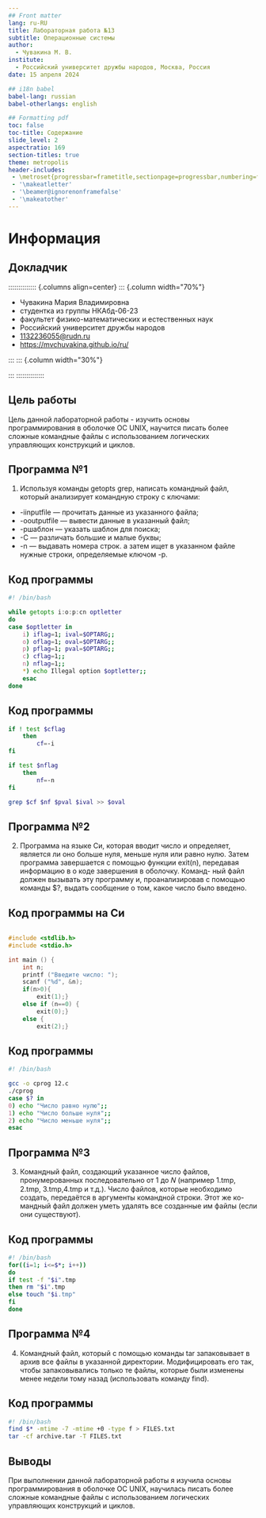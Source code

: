 ```yaml
---
## Front matter
lang: ru-RU
title: Лабораторная работа №13
subtitle: Операционные системы
author:
  - Чувакина М. В.
institute:
  - Российский университет дружбы народов, Москва, Россия
date: 15 апреля 2024

## i18n babel
babel-lang: russian
babel-otherlangs: english

## Formatting pdf
toc: false
toc-title: Содержание
slide_level: 2
aspectratio: 169
section-titles: true
theme: metropolis
header-includes:
 - \metroset{progressbar=frametitle,sectionpage=progressbar,numbering=fraction}
 - '\makeatletter'
 - '\beamer@ignorenonframefalse'
 - '\makeatother'
---
```


# Информация

## Докладчик

:::::::::::::: {.columns align=center}
::: {.column width="70%"}

  * Чувакина Мария Владимировна
  * студентка из группы НКАбд-06-23
  * факультет физико-математических и естественных наук
  * Российский университет дружбы народов
  * [1132236055@rudn.ru](mailto:1132236055@rudn.ru)
  * <https://mvchuvakina.github.io/ru/>

:::
::: {.column width="30%"}

:::
::::::::::::::

## Цель работы

Цель данной лабораторной работы - изучить основы программирования в оболочке ОС UNIX, научится писать более
сложные командные файлы с использованием логических управляющих конструкций и циклов.


## Программа №1

1. Используя команды getopts grep, написать командный файл, который анализирует
командную строку с ключами:
- -iinputfile — прочитать данные из указанного файла;
- -ooutputfile — вывести данные в указанный файл;
- -pшаблон — указать шаблон для поиска;
- -C — различать большие и малые буквы;
- -n — выдавать номера строк.
а затем ищет в указанном файле нужные строки, определяемые ключом -p.

## Код программы

```sh
#! /bin/bash

while getopts i:o:p:cn optletter
do
case $optletter in
    i) iflag=1; ival=$OPTARG;;
    o) oflag=1; oval=$OPTARG;;
    p) pflag=1; pval=$OPTARG;;
    c) cflag=1;;
    n) nflag=1;;
    *) echo Illegal option $optletter;;
    esac
done

```

## Код программы

```sh
if ! test $cflag
    then
        cf=-i
fi

if test $nflag
    then
        nf=-n
fi

grep $cf $nf $pval $ival >> $oval
```

## Программа №2

2. Программа на языке Си, которая вводит число и определяет, является ли оно
больше нуля, меньше нуля или равно нулю. Затем программа завершается с помощью
функции exit(n), передавая информацию в о коде завершения в оболочку. Команд-
ный файл должен вызывать эту программу и, проанализировав с помощью команды
$?, выдать сообщение о том, какое число было введено.

## Код программы на Си
```c

#include <stdlib.h>
#include <stdio.h>

int main () {
    int n;
    printf ("Введите число: ");
    scanf ("%d", &n);
    if(n>0){
        exit(1);}
    else if (n==0) {
        exit(0);}
    else {
        exit(2);}
```

## Код программы

```sh
#! /bin/bash

gcc -o cprog 12.c
./cprog
case $? in
0) echo "Число равно нулю";;
1) echo "Число больше нуля";;
2) echo "Число меньше нуля";;
esac

```

## Программа №3

3. Командный файл, создающий указанное число файлов, пронумерованных
последовательно от 1 до 𝑁 (например 1.tmp, 2.tmp, 3.tmp,4.tmp и т.д.). Число файлов,
которые необходимо создать, передаётся в аргументы командной строки. Этот же ко-
мандный файл должен уметь удалять все созданные им файлы (если они существуют).

## Код программы

```sh
#! /bin/bash
for((i=1; i<=$*; i++))
do
if test -f "$i".tmp
then rm "$i".tmp
else touch "$i.tmp"
fi
done
```

## Программа №4

4. Командный файл, который с помощью команды tar запаковывает в архив
все файлы в указанной директории. Модифицировать его так, чтобы запаковывались
только те файлы, которые были изменены менее недели тому назад (использовать
команду find).

## Код программы

```sh
#! /bin/bash
find $* -mtime -7 -mtime +0 -type f > FILES.txt
tar -cf archive.tar -T FILES.txt
```

## Выводы

При выполнении данной лабораторной работы я изучила основы программирования в оболочке ОС UNIX, научилась писать более сложные командные файлы с использованием логических управляющих конструкций и циклов.

